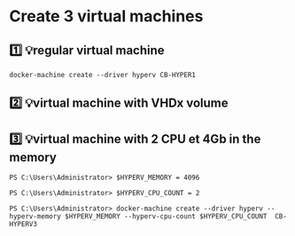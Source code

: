 # Create 3 virtual machines

## :one: 💡regular virtual machine
```
docker-machine create --driver hyperv CB-HYPER1
```
## :two: 💡virtual machine with VHDx volume 


## :three: 💡virtual machine with 2 CPU et 4Gb in the memory

```
PS C:\Users\Administrator> $HYPERV_MEMORY = 4096
```
```
PS C:\Users\Administrator> $HYPERV_CPU_COUNT = 2
```
```
PS C:\Users\Administrator> docker-machine create --driver hyperv --hyperv-memory $HYPERV_MEMORY --hyperv-cpu-count $HYPERV_CPU_COUNT  CB-HYPERV3
```

